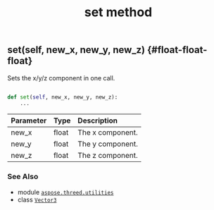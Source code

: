 ﻿---
title: set method
second_title: Aspose.3D for Python via .NET API References
description: 
type: docs
weight: 80
url: /python-net/aspose.threed.utilities/vector3/set/
is_root: false
---

## set(self, new_x, new_y, new_z) {#float-float-float}

Sets the x/y/z component in one call.



```python

def set(self, new_x, new_y, new_z):
    ...
```


| Parameter | Type | Description |
| :- | :- | :- |
| new_x | float | The x component. |
| new_y | float | The y component. |
| new_z | float | The z component. |



### See Also
* module [`aspose.threed.utilities`](../../)
* class [`Vector3`](/3d/python-net/aspose.threed.utilities/vector3)
